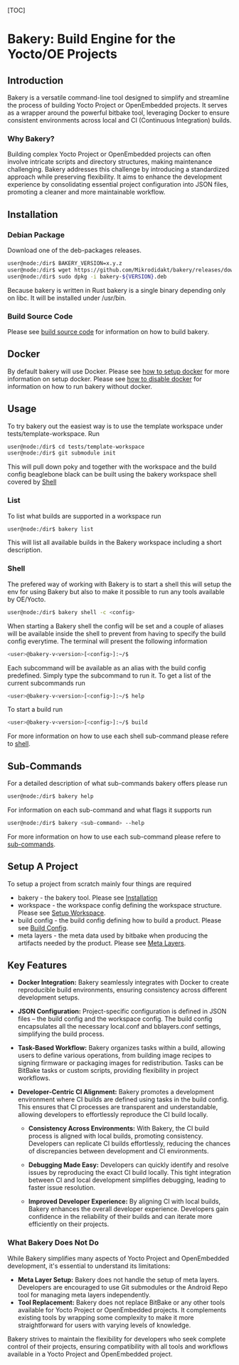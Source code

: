 [TOC]

# Bakery: Build Engine for the Yocto/OE Projects

## Introduction

Bakery is a versatile command-line tool designed to simplify and streamline the process of building Yocto Project or OpenEmbedded projects. It serves as a wrapper around the powerful bitbake tool, leveraging Docker to ensure consistent environments across local and CI (Continuous Integration) builds.

### Why Bakery?

Building complex Yocto Project or OpenEmbedded projects can often involve intricate scripts and directory structures, making maintenance challenging. Bakery addresses this challenge by introducing a standardized approach while preserving flexibility. It aims to enhance the development experience by consolidating essential project configuration into JSON files, promoting a cleaner and more maintainable workflow.

## Installation

### Debian Package

Download one of the deb-packages releases.

```bash
user@node:/dir$ BAKERY_VERSION=x.y.z
user@node:/dir$ wget https://github.com/Mikrodidakt/bakery/releases/download/v${BAKERY_VERSION}/bakery-${BAKERY_VERSION}.deb
user@node:/dir$ sudo dpkg -i bakery-${VERSION}.deb
```

Because bakery is written in Rust bakery is a single binary depending only on libc. It will be installed under /usr/bin.

### Build Source Code

Please see [build source code](documentation/build-bakery.md) for information on how to build bakery.

## Docker

By default bakery will use Docker. Please see [how to setup docker](documentation/docker.md) for more information on setup docker. Please see [how to disable docker](documentation/workspace-config.md#disabled) for information on how to run bakery without docker. 

## Usage

To try bakery out the easiest way is to use the template workspace under tests/template-workspace. Run

```bash
user@node:/dir$ cd tests/template-workspace
user@node:/dir$ git submodule init
```

This will pull down poky and together with the workspace and the build config beaglebone black can be built using the bakery workspace shell covered by [Shell](#Shell)

### List

To list what builds are supported in a workspace run

```bash
user@node:/dir$ bakery list
```

This will list all available builds in the Bakery workspace including a short description.

### Shell

The prefered way of working with Bakery is to start a shell this will setup the env for using Bakery but also to make it possible to run any tools available by OE/Yocto.

```bash
user@node:/dir$ bakery shell -c <config>
```

When starting a Bakery shell the config will be set and a couple of aliases will be available inside the shell to prevent from having to specify the build config everytime. The terminal will present the following information

```bash
<user>@bakery-v<version>[<config>]:~/$
```

Each subcommand will be available as an alias with the build config predefined. Simply type the subcommand to run it. To get a list of the current subcommands run

```bash
<user>@bakery-v<version>[<config>]:~/$ help
```

To start a build run

```bash
<user>@bakery-v<version>[<config>]:~/$ build
```

For more information on how to use each shell sub-command please refere to [shell](documentation/sub-commands.md#shell).

## Sub-Commands

For a detailed description of what sub-commands bakery offers please run

```bash
user@node:/dir$ bakery help
```

For information on each sub-command and what flags it supports run

```bash
user@node:/dir$ bakery <sub-command> --help
```

For more information on how to use each sub-command please refere to [sub-commands](documentation/sub-commands.md).

## Setup A Project

To setup a project from scratch mainly four things are required

* bakery - the bakery tool. Please see [Installation](#Installation)
* workspace - the workspace config defining the workspace structure. Please see [Setup Workspace](documentation/workspace-config.md).
* build config - the build config defining how to build a product. Please see [Build Config](documentation/build-config.md).
* meta layers - the meta data used by bitbake when producing the artifacts needed by the product. Please see [Meta Layers](documentation/meta-layers.md).

## Key Features

- **Docker Integration:** Bakery seamlessly integrates with Docker to create reproducible build environments, ensuring consistency across different development setups.

- **JSON Configuration:** Project-specific configuration is defined in JSON files – the build config and the workspace config. The build config encapsulates all the necessary local.conf and bblayers.conf settings, simplifying the build process.

- **Task-Based Workflow:** Bakery organizes tasks within a build, allowing users to define various operations, from building image recipes to signing firmware or packaging images for redistribution. Tasks can be BitBake tasks or custom scripts, providing flexibility in project workflows.

- **Developer-Centric CI Alignment:** Bakery promotes a development environment where CI builds are defined using tasks in the build config. This ensures that CI processes are transparent and understandable, allowing developers to effortlessly reproduce the CI build locally.

    - **Consistency Across Environments:** With Bakery, the CI build process is aligned with local builds, promoting consistency. Developers can replicate CI builds effortlessly, reducing the chances of discrepancies between development and CI environments.

    - **Debugging Made Easy:** Developers can quickly identify and resolve issues by reproducing the exact CI build locally. This tight integration between CI and local development simplifies debugging, leading to faster issue resolution.

    - **Improved Developer Experience:** By aligning CI with local builds, Bakery enhances the overall developer experience. Developers gain confidence in the reliability of their builds and can iterate more efficiently on their projects.

### What Bakery Does Not Do

While Bakery simplifies many aspects of Yocto Project and OpenEmbedded development, it's essential to understand its limitations:

- **Meta Layer Setup:** Bakery does not handle the setup of meta layers. Developers are encouraged to use Git submodules or the Android Repo tool for managing meta layers independently.
- **Tool Replacement:** Bakery does not replace BitBake or any other tools available for Yocto Project or OpenEmbedded projects. It complements existing tools by wrapping some complexity to make it more straightforward for users with varying levels of knowledge.

Bakery strives to maintain the flexibility for developers who seek complete control of their projects, ensuring compatibility with all tools and workflows available in a Yocto Project and OpenEmbedded project.

